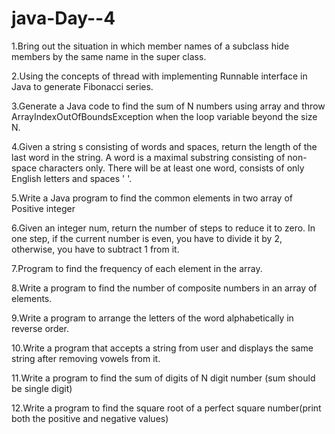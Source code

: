 # java-Day--4
1.Bring out the situation in which member names of a subclass hide members by the same name in the super class.

2.Using the concepts of thread with implementing Runnable interface in Java to generate Fibonacci series.

3.Generate a Java code to find the sum of N numbers using array and throw ArrayIndexOutOfBoundsException when the loop variable beyond the size N.

4.Given a string s consisting of words and spaces, return the length of the last word in the string. A word is a maximal substring consisting of non-space characters only. There will be at least one word, consists of only English letters and spaces ' '.

5.Write a Java program to find the common elements in two array of Positive integer

6.Given an integer num, return the number of steps to reduce it to zero. In one step, if the current number is even, you have to divide it by 2, otherwise, you have to subtract 1 from it.

7.Program to find the frequency of each element in the array.

8.Write a program to find the number of composite numbers in an array of elements.

9.Write a program to arrange the letters of the word alphabetically in reverse order.

10.Write a program that accepts a string from user and displays the same string after removing vowels from it.

11.Write a program to find the sum of digits of N digit number (sum should be single digit)

12.Write a program to find the square root of a perfect square number(print both the positive and negative values)
